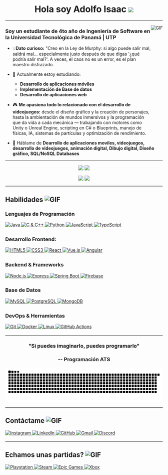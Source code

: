 <h1 align="center">Hola soy Adolfo Isaac <img src="https://i.gifer.com/YqU2.gif" width="45"></h1>

<!-- Contador de Visitas a mi README Profile -->
<p align="center">
  <a
    <img src="https://komarev.com/ghpvc/?username=MrT4ttoo&style=for-the-badge" alt="Contador de visitas">
  </a>
</p>

___
<!-- Acerca de Mí -->
<img align="right" alt="GIF" style="height:330px; width:auto;" src="https://i.gifer.com/VfQL.gif" />

### Soy un estudiante de 4to año de Ingeniería de Software en la Universidad Tecnológica de Panamá | UTP

- 💡**Dato curioso:** "Creo en la Ley de Murphy: si algo puede salir mal, saldrá mal... especialmente justo 
    después de que digas '¿qué podría salir mal?'. A veces, el caos no es un error, es el plan maestro disfrazado.
  
- 🌱 Actualmente estoy estudiando:
    - **Desarrollo de aplicaciones móviles**
    - **Implementación de Base de datos**
    - **Desarrollo de aplicaciones web**
    
- 🎮 **Me apasiona todo lo relacionado con el desarrollo de videojuegos:** desde el diseño gráfico y 
    la creación de personajes, hasta la ambientación de mundos inmersivos y la programación que da vida 
    a cada mecánica — trabajando con motores como Unity o Unreal Engine, scripting en C# o Blueprints, 
    manejo de físicas, IA, sistemas de partículas y optimización de rendimiento.
- 💬 Háblame de **Dearrollo de aplicaciones moviles, videojuegos, desarrollo de videojuegos, animación digital, 
    Dibujo digital, Diseño gráfico, SQL/NoSQL Databases**
&emsp;
___
<!-- Estadisticas -->
<p align="center">
  <img 
    src="https://github-readme-stats.vercel.app/api?username=MrT4ttoo&show_icons=true&theme=tokyonight&hide_border=true&include_all_commits=true&count_private=false"
    width="400"
  />
  <img 
    src="https://nirzak-streak-stats.vercel.app/?user=MrT4ttoo&theme=tokyonight&hide_border=true"
    width="400"
  />
</p>

<!-- Logros y lenguajes usados -->
<p align="center">
  <img 
    src="https://github-profile-trophy.vercel.app/?username=MrT4ttoo&theme=tokyonight&no-frame=true&no-bg=false&margin-w=4&row=2&column=4"
  />
  <img 
    src="https://github-readme-stats.vercel.app/api/top-langs/?username=MrT4ttoo&theme=tokyonight&hide=Jupyter&layout=compact&hide_border=true"     
    width="300"
  />
</p>

___
<!-- Titulo:"Habilidades" -->
<h2>
    Habilidades <img src="https://i.gifer.com/YKcP.gif" alt="GIF" width="40">  
</h2>

<!-- Lenguajes de Programación -->
<h3> Lenguajes de Programación </h3>
<a href="" target="_blank">
  <img src="https://img.shields.io/badge/Java-%23ED8B00.svg?style=for-the-badge&logo=java&logoColor=white" alt="Java" style="margin-bottom: 5px;" />
</a>
<a href="" target="_blank">
  <img src="https://img.shields.io/badge/C%20%26%20C++-00599C.svg?style=for-the-badge&logo=c%20programming&logoColor=white" alt="C & C++" style="margin-bottom: 5px;" />
</a>
<a href="" target="_blank">
  <img src="https://img.shields.io/badge/Python-3776AB.svg?style=for-the-badge&logo=python&logoColor=white" alt="Python" style="margin-bottom: 5px;" />
</a>
<a href="" target="_blank">
  <img src="https://img.shields.io/badge/JavaScript-F7DF1E.svg?style=for-the-badge&logo=javascript&logoColor=black" alt="JavaScript" style="margin-bottom: 5px;" />
</a>
<a href="" target="_blank">
  <img src="https://img.shields.io/badge/TypeScript-3178C6.svg?style=for-the-badge&logo=typescript&logoColor=white" alt="TypeScript" style="margin-bottom: 5px;" />
</a>

<!-- Frontend -->
<h3> Desarrollo Frontend: </h3>
<a href="" target="_blank">
  <img src="https://img.shields.io/badge/HTML5-E34F26.svg?style=for-the-badge&logo=html5&logoColor=white" alt="HTML5" style="margin-bottom: 5px;" />
</a>
<a href="" target="_blank">
  <img src="https://img.shields.io/badge/CSS3-1572B6.svg?style=for-the-badge&logo=css3&logoColor=white" alt="CSS3" style="margin-bottom: 5px;" />
</a>
<a href="" target="_blank">
  <img src="https://img.shields.io/badge/React-20232A.svg?style=for-the-badge&logo=react&logoColor=61DAFB" alt="React" style="margin-bottom: 5px;" />
</a>
<a href="" target="_blank">
  <img src="https://img.shields.io/badge/Vue.js-35495E.svg?style=for-the-badge&logo=vue.js&logoColor=4FC08D" alt="Vue.js" style="margin-bottom: 5px;" />
</a>
<a href="" target="_blank">
  <img src="https://img.shields.io/badge/Angular-DD0031.svg?style=for-the-badge&logo=angular&logoColor=white" alt="Angular" style="margin-bottom: 5px;" />
</a>

<!-- Backend / Frameworks -->
<h3> Backend & Frameworks </h3>
<a href="" target="_blank">
  <img src="https://img.shields.io/badge/Node.js-339933.svg?style=for-the-badge&logo=node.js&logoColor=white" alt="Node.js" style="margin-bottom: 5px;" />
</a>
<a href="" target="_blank">
  <img src="https://img.shields.io/badge/Express-000000.svg?style=for-the-badge&logo=express&logoColor=white" alt="Express" style="margin-bottom: 5px;" />
</a>
<a href="" target="_blank">
  <img src="https://img.shields.io/badge/Spring%20Boot-6DB33F.svg?style=for-the-badge&logo=springboot&logoColor=white" alt="Spring Boot" style="margin-bottom: 5px;" />
</a>
<a href="" target="_blank">
  <img src="https://img.shields.io/badge/Firebase-FFCA28.svg?style=for-the-badge&logo=firebase&logoColor=black" alt="Firebase" style="margin-bottom: 5px;" />
</a>

<!-- Base de Datos -->
<h3> Base de Datos </h3>
<a href="" target="_blank">
  <img src="https://img.shields.io/badge/MySQL-4479A1.svg?style=for-the-badge&logo=mysql&logoColor=white" alt="MySQL" style="margin-bottom: 5px;" />
</a>
<a href="" target="_blank">
  <img src="https://img.shields.io/badge/PostgreSQL-316192.svg?style=for-the-badge&logo=postgresql&logoColor=white" alt="PostgreSQL" style="margin-bottom: 5px;" />
</a>
<a href="" target="_blank">
  <img src="https://img.shields.io/badge/MongoDB-47A248.svg?style=for-the-badge&logo=mongodb&logoColor=white" alt="MongoDB" style="margin-bottom: 5px;" />
</a>

<!-- DevOps / Herramientas -->
<h3> DevOps & Herramientas</h3>
<a href="" target="_blank">
  <img src="https://img.shields.io/badge/Git-F05032.svg?style=for-the-badge&logo=git&logoColor=white" alt="Git" style="margin-bottom: 5px;" />
</a>
<a href="" target="_blank">
  <img src="https://img.shields.io/badge/Docker-2496ED.svg?style=for-the-badge&logo=docker&logoColor=white" alt="Docker" style="margin-bottom: 5px;" />
</a>
<a href="" target="_blank">
  <img src="https://img.shields.io/badge/Linux-FCC624.svg?style=for-the-badge&logo=linux&logoColor=black" alt="Linux" style="margin-bottom: 5px;" />
</a>
<a href="" target="_blank">
  <img src="https://img.shields.io/badge/GitHub_Actions-2088FF.svg?style=for-the-badge&logo=githubactions&logoColor=white" alt="GitHub Actions" style="margin-bottom: 5px;" />
</a>

___
<!-- Frase Final -->
<h3 align="center"><strong>"Si puedes imaginarlo, puedes programarlo"</strong></h3>
<h3 align="center"><strong>-- Programación ATS</strong></h3>

<!-- GIF SnakeGame -->
<p align="center">
  <img src="https://github.com/7oSkaaa/7oSkaaa/blob/output/github-contribution-grid-snake.svg?" alt="Snake Game"/>
</p>

___
<!-- Titulo: "Contáctame" -->
<h2>
    Contáctame  <img src="https://i.gifer.com/33HU.gif" alt="GIF" width="40">  
</h2> 

<!-- Instagram -->
<a href="" target="_blank">
  <img src="https://img.shields.io/badge/Instagram-%23E4405F.svg?style=for-the-badge&logo=Instagram&logoColor=white" alt="Instagram" style="margin-bottom: 5px;" />
</a>

<!-- Linkedin -->
<a href="" target="_blank">
  <img src="https://img.shields.io/badge/linkedin-%230077B5.svg?style=for-the-badge&logo=linkedin&logoColor=white" alt="LinkedIn" style="margin-bottom: 5px;" />
</a>

<!-- Github -->
<a href="https://github.com/MrT4ttoo?tab=repositories" target="_blank">
  <img src="https://img.shields.io/badge/github-%23121011.svg?style=for-the-badge&logo=github&logoColor=white" alt="GitHub" style="margin-bottom: 5px;" />
</a>

<!-- Gmail -->
<a href="" target="_blank">
  <img src="https://img.shields.io/badge/Gmail-D14836?style=for-the-badge&logo=gmail&logoColor=white" alt="Gmail" style="margin-bottom: 5px;" />
</a>

<!-- Discord -->
<a href="" target="_blank">
  <img src="https://img.shields.io/badge/Discord-%235865F2.svg?style=for-the-badge&logo=discord&logoColor=white" alt="Discord" style="margin-bottom: 5px;" />
</a>

___
<!-- Titulo: "Plataformas de videojuegos" -->
<h2>
    Echamos unas partidas?  <img src="https://i.gifer.com/Paz.gif" alt="GIF" width="40">  
</h2> 

<!-- Playstation -->
<a href="" target="_blank">
  <img src="https://img.shields.io/badge/Playstation-003791?style=for-the-badge&logo=playstation&logoColor=white" alt="Playstation" style="margin-bottom: 5px;" />
</a>

<!-- Steam -->
<a href="" target="_blank">
  <img src="https://img.shields.io/badge/steam-%23000000.svg?style=for-the-badge&logo=steam&logoColor=white" alt="Steam" style="margin-bottom: 5px;" />
</a>

<!-- Epic games -->
<a href="" target="_blank">
  <img src="https://img.shields.io/badge/epicgames-%23313131.svg?style=for-the-badge&logo=epicgames&logoColor=white" alt="Epic Games" style="margin-bottom: 5px;" />
</a>

<!-- Xbox -->
<a href="" target="_blank">
  <img src="https://img.shields.io/badge/xbox-%23107C10.svg?style=for-the-badge&logo=xbox&logoColor=white" alt="Xbox" style="margin-bottom: 5px;" />
</a>

